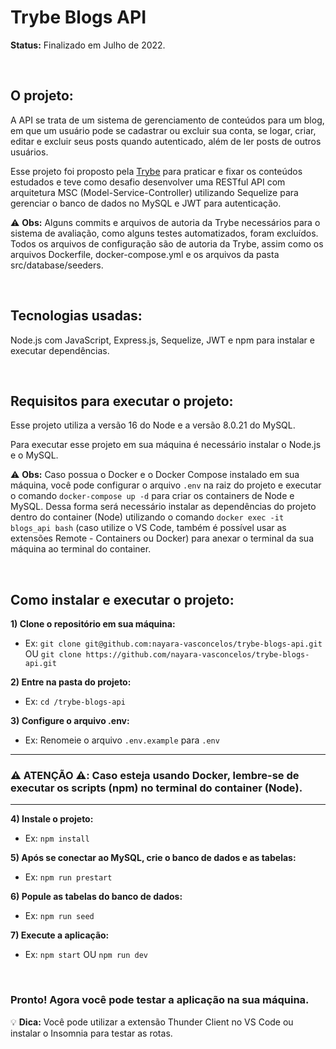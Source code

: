 # Trybe Blogs API

**Status:** Finalizado em Julho de 2022.

<br>

## O projeto:

A API se trata de um sistema de gerenciamento de conteúdos para um blog, em que um usuário pode se cadastrar ou excluir sua conta, se logar, criar, editar e excluir seus posts quando autenticado, além de ler posts de outros usuários.

Esse projeto foi proposto pela [Trybe](https://www.betrybe.com/) para praticar e fixar os conteúdos estudados e teve como desafio desenvolver uma RESTful API com arquitetura MSC (Model-Service-Controller) utilizando Sequelize para gerenciar o banco de dados no MySQL e JWT para autenticação.

:warning: **Obs:** Alguns commits e arquivos de autoria da Trybe necessários para o sistema de avaliação, como alguns testes automatizados, foram excluídos. Todos os arquivos de configuração são de autoria da Trybe, assim como os arquivos Dockerfile, docker-compose.yml e os arquivos da pasta src/database/seeders.

<br>

## Tecnologias usadas:

Node.js com JavaScript, Express.js, Sequelize, JWT e npm para instalar e executar dependências.

<br>

## Requisitos para executar o projeto:

Esse projeto utiliza a versão 16 do Node e a versão 8.0.21 do MySQL.

Para executar esse projeto em sua máquina é necessário instalar o Node.js e o MySQL.

:warning: **Obs:** Caso possua o Docker e o Docker Compose instalado em sua máquina, você pode configurar o arquivo `.env` na raiz do projeto e executar o comando `docker-compose up -d` para criar os containers de Node e MySQL.
Dessa forma será necessário instalar as dependências do projeto dentro do container (Node) utilizando o comando `docker exec -it blogs_api bash` (caso utilize o VS Code, também é possível usar as extensões Remote - Containers ou Docker) para anexar o terminal da sua máquina ao terminal do container.

<br>

## Como instalar e executar o projeto:

**1) Clone o repositório em sua máquina:**
* Ex: `git clone git@github.com:nayara-vasconcelos/trybe-blogs-api.git` OU `git clone https://github.com/nayara-vasconcelos/trybe-blogs-api.git`

**2) Entre na pasta do projeto:**
* Ex: `cd /trybe-blogs-api`

**3) Configure o arquivo .env:**
* Ex: Renomeie o arquivo `.env.example` para `.env`

---
### :warning: ATENÇÃO :warning:: Caso esteja usando Docker, lembre-se de executar os scripts (npm) no terminal do container (Node).
---

**4) Instale o projeto:**
* Ex: `npm install`

**5) Após se conectar ao MySQL, crie o banco de dados e as tabelas:**
* Ex: `npm run prestart`

**6) Popule as tabelas do banco de dados:**
* Ex: `npm run seed`

**7) Execute a aplicação:**
* Ex: `npm start`  OU `npm run dev`

<br>

### Pronto! Agora você pode testar a aplicação na sua máquina.

:bulb: **Dica:** Você pode utilizar a extensão Thunder Client no VS Code ou instalar o Insomnia para testar as rotas.